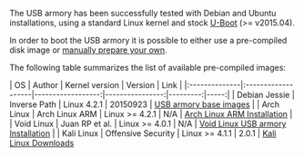 The USB armory has been successfully tested with Debian and Ubuntu installations, using a standard Linux kernel and stock [U-Boot](http://www.denx.de/wiki/U-Boot) (>= v2015.04).

In order to boot the USB armory it is possible to either use a pre-compiled disk image or [manually prepare your own](https://github.com/inversepath/usbarmory/wiki/Preparing-a-bootable-microSD-image).

The following table summarizes the list of available pre-compiled images:

| OS            | Author             | Kernel version    | Version  | Link |
|:--------------|:-------------------|------------------:|----------------:|---------:|-----:|
| Debian Jessie | Inverse Path       | Linux 4.2.1       | 20150923 | [USB armory base images](http://dev.inversepath.com/download/usbarmory) |
| Arch Linux    | Arch Linux ARM     | Linux >= 4.2.1    | N/A      | [Arch Linux ARM Installation](http://archlinuxarm.org/platforms/armv7/freescale/usb-armory) |
| Void Linux    | Juan RP et al.     | Linux >= 4.0.1    | N/A      | [Void Linux USB armory Installation](https://github.com/voidlinux/documentation/wiki/USB-Armory) |
| Kali Linux    | Offensive Security | Linux >= 4.1.1    | 2.0.1    | [Kali Linux Downloads](https://www.offensive-security.com/kali-linux-vmware-arm-image-download/)